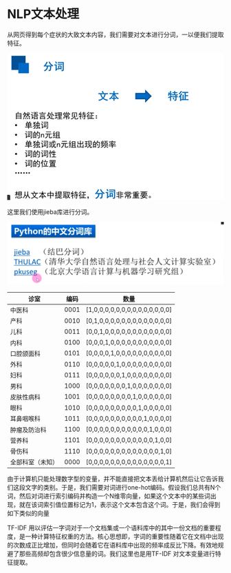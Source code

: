 # NLP文本处理

从网页得到每个症状的大致文本内容，我们需要对文本进行分词，一以便我们提取特征。

![分词过程](./分词.png)

这里我们使用jieba库进行分词。

![分词2](./分词库.png)



| 诊室             | 编码 | 数量                            |
| ---------------- | ---- | ------------------------------- |
| 中医科           | 0001 | [1,0,0,0,0,0,0,0,0,0,0,0,0,0,0] |
| 产科             | 0010 | [0,1,0,0,0,0,0,0,0,0,0,0,0,0,0] |
| 儿科             | 0011 | [0,0,1,0,0,0,0,0,0,0,0,0,0,0,0] |
| 内科             | 0100 | [0,0,0,1,0,0,0,0,0,0,0,0,0,0,0] |
| 口腔颌面科       | 0101 | [0,0,0,0,1,0,0,0,0,0,0,0,0,0,0] |
| 外科             | 0110 | [0,0,0,0,0,1,0,0,0,0,0,0,0,0,0] |
| 妇科             | 0111 | [0,0,0,0,0,0,1,0,0,0,0,0,0,0,0] |
| 男科             | 1000 | [0,0,0,0,0,0,0,1,0,0,0,0,0,0,0] |
| 皮肤性病科       | 1001 | [0,0,0,0,0,0,0,0,1,0,0,0,0,0,0] |
| 眼科             | 1010 | [0,0,0,0,0,0,0,0,0,1,0,0,0,0,0] |
| 耳鼻咽喉科       | 1011 | [0,0,0,0,0,0,0,0,0,0,1,0,0,0,0] |
| 肿瘤及防治科     | 1100 | [0,0,0,0,0,0,0,0,0,0,0,1,0,0,0] |
| 营养科           | 1101 | [0,0,0,0,0,0,0,0,0,0,0,0,1,0,0] |
| 骨伤科           | 1110 | [0,0,0,0,0,0,0,0,0,0,0,0,0,1,0] |
| 全部科室（未知） | 0000 | [0,0,0,0,0,0,0,0,0,0,0,0,0,0,1] |

由于计算机只能处理数字型的变量，并不能直接把文本丢给计算机然后让它告诉我们这段文字的类别。于是，我们需要对词进行one-hot编码。假设我们总共有N个词，然后对词进行索引编码并构造一个N维零向量，如果这个文本中的某些词出现，就在该词索引值位置标记为1，表示这个文本包含这个词。于是，我们会得到如下类似的向量

TF-IDF 用以评估一字词对于一个文档集或一个语料库中的其中一份文档的重要程度，是一种计算特征权重的方法。核心思想即，字词的重要性随着它在文档中出现的次数成正比增加，但同时会随着它在语料库中出现的频率成反比下降。有效地规避了那些高频却包含很少信息量的词。我们这里也是用TF-IDF 对文本变量进行特征提取。



